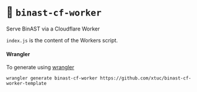 # 👷 `binast-cf-worker`

Serve BinAST via a Cloudflare Worker

`index.js` is the content of the Workers script.

#### Wrangler

To generate using [wrangler](https://github.com/cloudflare/wrangler)

```
wrangler generate binast-cf-worker https://github.com/xtuc/binast-cf-worker-template
```
